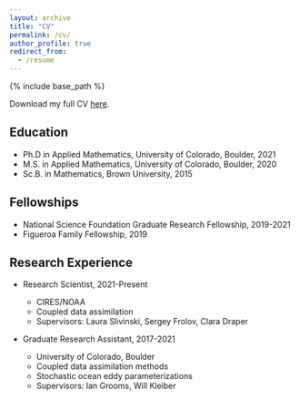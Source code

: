 ```yaml
---
layout: archive
title: "CV"
permalink: /cv/
author_profile: true
redirect_from:
  - /resume
---
```


{% include base_path %}

Download my full CV <a href="http://zcstanley.github.io/files/CV.pdf" target="_blank">here</a>.

Education
---------------
* Ph.D in Applied Mathematics, University of Colorado, Boulder, 2021
* M.S. in Applied Mathematics, University of Colorado, Boulder, 2020
* Sc.B. in Mathematics, Brown University, 2015

Fellowships
---------------
* National Science Foundation Graduate Research Fellowship, 2019-2021
* Figueroa Family Fellowship, 2019


Research Experience
---------------
* Research Scientist, 2021-Present
  * CIRES/NOAA
  * Coupled data assimilation
  * Supervisors: Laura Slivinski, Sergey Frolov, Clara Draper

* Graduate Research Assistant, 2017-2021
  * University of Colorado, Boulder
  * Coupled data assimilation methods
  * Stochastic ocean eddy parameterizations
  * Supervisors: Ian Grooms, Will Kleiber
  




